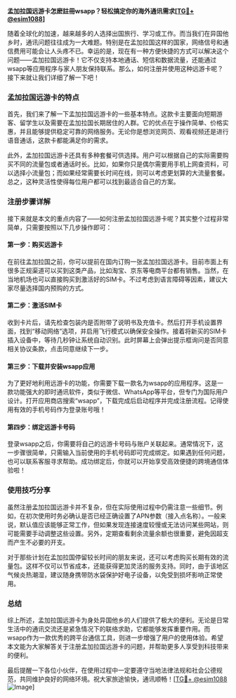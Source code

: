 **孟加拉国远游卡怎麽註冊wsapp？轻松搞定你的海外通讯需求[[TG💪+ @esim1088](https://t.me/s/esim1088)]**

随着全球化的加速，越来越多的人选择出国旅行、学习或工作。而当我们在异国他乡时，通讯问题往往成为一大难题。特别是在孟加拉国这样的国家，网络信号和通信费用可能会让人头疼不已。幸运的是，现在有一种方便快捷的方式可以解决这个问题——孟加拉国远游卡！它不仅支持本地通话、短信和数据流量，还能通过wsapp等应用程序与家人朋友保持联系。那么，如何注册并使用这种远游卡呢？接下来就让我们详细了解一下吧！

### 孟加拉国远游卡的特点

首先，我们来了解一下孟加拉国远游卡的一些基本特点。这款卡主要面向短期游客、留学生以及需要在孟加拉国长期居住的人群。它的优点在于操作简单、价格实惠，并且能够提供稳定可靠的网络服务。无论你是想浏览网页、观看视频还是进行语音通话，这款卡都能满足你的需求。

此外，孟加拉国远游卡还具有多种套餐可供选择。用户可以根据自己的实际需要购买不同的流量包或者通话时长。比如，如果你只是偶尔需要用手机上网查资料，可以选择小流量包；而如果经常需要长时间在线，则可以考虑更划算的大流量套餐。总之，这种灵活性使得每位用户都可以找到最适合自己的方案。

### 注册步骤详解

接下来就是本文的重点内容了——如何注册孟加拉国远游卡呢？其实整个过程非常简单，只需要按照以下几步操作即可：

#### 第一步：购买远游卡
在前往孟加拉国之前，你可以提前在国内订购一张孟加拉国远游卡。目前市面上有很多正规渠道可以买到这类产品，比如淘宝、京东等电商平台都有销售。当然，在当地机场也可以直接购买到激活好的SIM卡。不过考虑到语言障碍等因素，建议大家尽量选择国内预购的方式。

#### 第二步：激活SIM卡
收到卡片后，请先检查包装内是否附带了说明书及充值卡。然后打开手机设置界面，找到“移动网络”选项，并启用飞行模式以确保安全操作。接着将新买的SIM卡插入设备中，等待几秒钟让系统自动识别。此时屏幕上会弹出提示框询问是否同意相关协议条款，点击同意继续下一步。

#### 第三步：下载并安装wsapp应用
为了更好地利用远游卡的功能，你需要下载一款名为wsapp的应用程序。这是一款功能强大的即时通讯软件，类似于微信、WhatsApp等平台，但专门为国际用户设计。打开应用商店搜索“wsapp”，下载完成后启动程序并完成注册流程。记得使用有效的手机号码作为登录账号哦！

#### 第四步：绑定远游卡号码
登录wsapp之后，你需要将自己的远游卡号码与账户关联起来。通常情况下，这一步骤很简单，只需输入当前使用的手机号码即可完成绑定。如果遇到任何问题，也可以联系客服寻求帮助。成功绑定后，你就可以开始享受高效便捷的跨境通信体验啦！

### 使用技巧分享

虽然注册孟加拉国远游卡并不复杂，但在实际使用过程中仍需注意一些细节。例如，在初次使用时务必确认是否已经正确设置了APN参数（接入点名称）。一般来说，默认值应该能够正常工作，但如果发现连接速度较慢或无法访问某些网站，则可能需要手动调整这些设置。另外，定期查看剩余流量余额也很重要，避免因超支而产生不必要的开支。

对于那些计划在孟加拉国停留较长时间的朋友来说，还可以考虑购买长期有效的流量包。这样不仅可以节省成本，还能获得更加灵活的服务支持。同时，由于该地区气候炎热潮湿，建议随身携带防水袋保护好电子设备，以免受到损坏影响正常使用。

### 总结

综上所述，孟加拉国远游卡为身处异国他乡的人们提供了极大的便利。无论是日常生活中的通讯交流还是紧急情况下的联络求助，它都能够发挥重要作用。而wsapp作为一款优秀的跨平台通信工具，则进一步增强了用户的使用体验。希望本文能为大家解答关于注册孟加拉国远游卡的问题，并帮助更多人享受到科技带来的便利。

最后提醒一下各位小伙伴，在使用过程中一定要遵守当地法律法规和社会公德规范，共同维护良好的网络环境。祝大家旅途愉快，通讯顺畅！[[TG💪+ @esim1088](https://t.me/s/esim1088) ![Image](https://i.postimg.cc/4NQfJmqS/Snipaste-2025-05-13-00-14-12.png)]